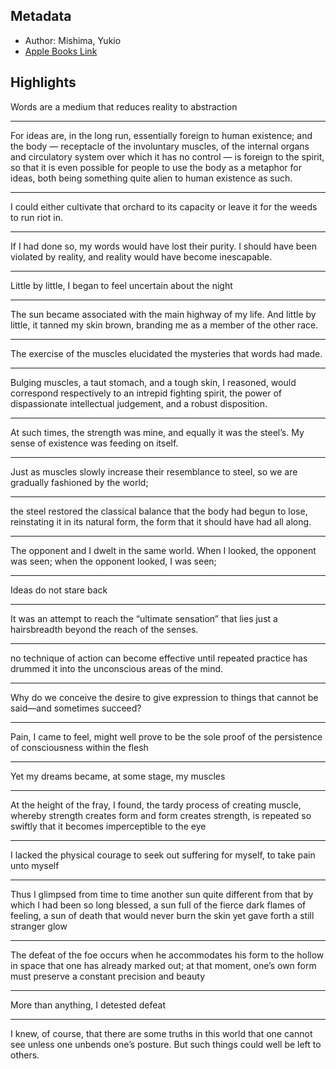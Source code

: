 ## Metadata
- Author: Mishima, Yukio
- [Apple Books Link](ibooks://assetid/3E690312ADCF38E817179A208124D15A)

## Highlights
Words are a medium that reduces reality to abstraction

---
For ideas are, in the long run, essentially foreign to human existence; and the body — receptacle of the involuntary muscles, of the internal organs and circulatory system over which it has no control — is foreign to the spirit, so that it is even possible for people to use the body as a metaphor for ideas, both being something quite alien to human existence as such.

---
I could either cultivate that orchard to its capacity or leave it for the weeds to run riot in.

---
 If I had done so, my words would have lost their purity. I should have been violated by reality, and reality would have become inescapable.

---
Little by little, I began to feel uncertain about the night

---
The sun became associated with the main highway of my life. And little by little, it tanned my skin brown, branding me as a member of the other race.

---
The exercise of the muscles elucidated the mysteries that words had made.

---
Bulging muscles, a taut stomach, and a tough skin, I reasoned, would correspond respectively to an intrepid fighting spirit, the power of dispassionate intellectual judgement, and a robust disposition.

---
At such times, the strength was mine, and equally it was the steel’s. My sense of existence was feeding on itself.

---
Just as muscles slowly increase their resemblance to steel, so we are gradually fashioned by the world; 

---
the steel restored the classical balance that the body had begun to lose, reinstating it in its natural form, the form that it should have had all along.

---
The opponent and I dwelt in the same world. When I looked, the opponent was seen; when the opponent looked, I was seen;

---
Ideas do not stare back

---
It was an attempt to reach the “ultimate sensation” that lies just a hairsbreadth beyond the reach of the senses.

---
no technique of action can become effective until repeated practice has drummed it into the unconscious areas of the mind.

---
Why do we conceive the desire to give expression to things that cannot be said—and sometimes succeed? 

---
Pain, I came to feel, might well prove to be the sole proof of the persistence of consciousness within the flesh

---
Yet my dreams became, at some stage, my muscles

---
At the height of the fray, I found, the tardy process of creating muscle, whereby strength creates form and form creates strength, is repeated so swiftly that it becomes imperceptible to the eye

---
I lacked the physical courage to seek out suffering for myself, to take pain unto myself

---
Thus I glimpsed from time to time another sun quite different from that by which I had been so long blessed, a sun full of the fierce dark flames of feeling, a sun of death that would never burn the skin yet gave forth a still stranger glow

---
The defeat of the foe occurs when he accommodates his form to the hollow in space that one has already marked out; at that moment, one’s own form must preserve a constant precision and beauty

---
More than anything, I detested defeat

---
I knew, of course, that there are some truths in this world that one cannot see unless one unbends one’s posture. But such things could well be left to others.